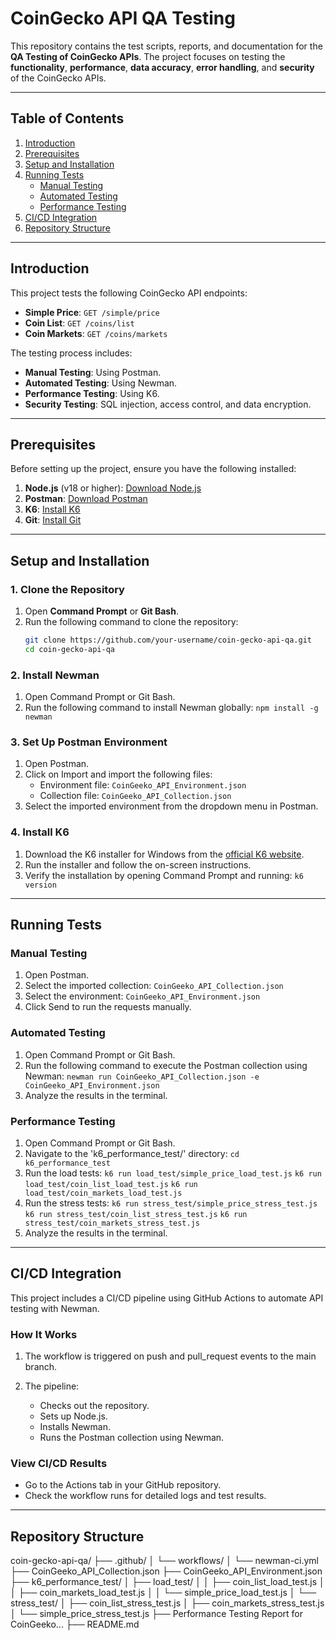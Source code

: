 # CoinGecko API QA Testing

This repository contains the test scripts, reports, and documentation for the **QA Testing of CoinGecko APIs**. The project focuses on testing the **functionality**, **performance**, **data accuracy**, **error handling**, and **security** of the CoinGecko APIs.

---

## Table of Contents
1. [Introduction](#introduction)
2. [Prerequisites](#prerequisites)
3. [Setup and Installation](#setup-and-installation)
4. [Running Tests](#running-tests)
   - [Manual Testing](#manual-testing)
   - [Automated Testing](#automated-testing)
   - [Performance Testing](#performance-testing)
5. [CI/CD Integration](#cicd-integration)
6. [Repository Structure](#repository-structure)

---

## Introduction
This project tests the following CoinGecko API endpoints:
- **Simple Price**: `GET /simple/price`
- **Coin List**: `GET /coins/list`
- **Coin Markets**: `GET /coins/markets`

The testing process includes:
- **Manual Testing**: Using Postman.
- **Automated Testing**: Using Newman.
- **Performance Testing**: Using K6.
- **Security Testing**: SQL injection, access control, and data encryption.

---

## Prerequisites
Before setting up the project, ensure you have the following installed:
1. **Node.js** (v18 or higher): [Download Node.js](https://nodejs.org/)
2. **Postman**: [Download Postman](https://www.postman.com/downloads/)
3. **K6**: [Install K6](https://k6.io/docs/get-started/installation/)
4. **Git**: [Install Git](https://git-scm.com/downloads)

---

## Setup and Installation
### 1. Clone the Repository
1. Open **Command Prompt** or **Git Bash**.
2. Run the following command to clone the repository:
   ```bash
   git clone https://github.com/your-username/coin-gecko-api-qa.git
   cd coin-gecko-api-qa
### 2. Install Newman
1. Open Command Prompt or Git Bash.
2. Run the following command to install Newman globally:
    `npm install -g newman`
### 3. Set Up Postman Environment
1. Open Postman.
2. Click on Import and import the following files:
    - Environment file: `CoinGeeko_API_Environment.json`
    - Collection file: `CoinGeeko_API_Collection.json`
3. Select the imported environment from the dropdown menu in Postman.
### 4. Install K6
1. Download the K6 installer for Windows from the [official K6 website](https://grafana.com/docs/k6/latest/set-up/install-k6/).
2. Run the installer and follow the on-screen instructions.
3. Verify the installation by opening Command Prompt and running: 
    `k6 version`

---

## Running Tests
### Manual Testing
1. Open Postman.
2. Select the imported collection: `CoinGeeko_API_Collection.json`
3. Select the environment: `CoinGeeko_API_Environment.json`
4. Click Send to run the requests manually.
### Automated Testing
1. Open Command Prompt or Git Bash.
2. Run the following command to execute the Postman collection using Newman:
    `newman run CoinGeeko_API_Collection.json -e CoinGeeko_API_Environment.json`
3. Analyze the results in the terminal.    
### Performance Testing
1. Open Command Prompt or Git Bash. 
2. Navigate to the 'k6_performance_test/' directory:
    `cd k6_performance_test`
3. Run the load tests:
    `k6 run load_test/simple_price_load_test.js`
    `k6 run load_test/coin_list_load_test.js`
    `k6 run load_test/coin_markets_load_test.js` 
4. Run the stress tests:
    `k6 run stress_test/simple_price_stress_test.js`
    `k6 run stress_test/coin_list_stress_test.js`
    `k6 run stress_test/coin_markets_stress_test.js` 
5. Analyze the results in the terminal.    

---

## CI/CD Integration
This project includes a CI/CD pipeline using GitHub Actions to automate API testing with Newman.

### How It Works
1. The workflow is triggered on push and pull_request events to the main branch.
2. The pipeline:

    - Checks out the repository.
    - Sets up Node.js.
    - Installs Newman.
    - Runs the Postman collection using Newman.

### View CI/CD Results
- Go to the Actions tab in your GitHub repository.
- Check the workflow runs for detailed logs and test results.

---

## Repository Structure

coin-gecko-api-qa/
├── .github/
│   └── workflows/
│       └── newman-ci.yml
├── CoinGeeko_API_Collection.json
├── CoinGeeko_API_Environment.json
├── k6_performance_test/
│   ├── load_test/
│   │   ├── coin_list_load_test.js
│   │   ├── coin_markets_load_test.js
│   │   └── simple_price_load_test.js
│   └── stress_test/
│       ├── coin_list_stress_test.js
│       ├── coin_markets_stress_test.js
│       └── simple_price_stress_test.js
├── Performance Testing Report for CoinGeeko...
├── README.md
